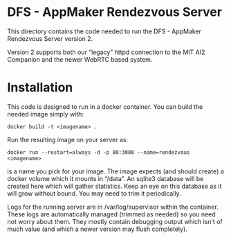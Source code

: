 

# DFS - AppMaker Rendezvous Server

This directory contains the code needed to run the DFS - AppMaker
Rendezvous Server version 2.

Version 2 supports both our “legacy” httpd connection to the MIT AI2
Companion and the newer WebRTC based system.


# Installation

This code is designed to run in a docker container. You can build the
needed image simply with:

    docker build -t <imagename> .

Run the resulting image on your server as:

    docker run --restart=always -d -p 80:3000 --name=rendezvous <imagename>

<imagename> is a name you pick for your image. The image expects (and
should create) a docker volume which it mounts in “/data”. An sqlite3
database will be created here which will gather statistics. Keep an
eye on this database as it will grow without bound. You may need to
trim it periodically.

Logs for the running server are in /var/log/supervisor within the
container. These logs are automatically managed (trimmed as needed) so
you need not worry about them. They mostly contain debugging output
which isn’t of much value (and which a newer version may flush
completely).

